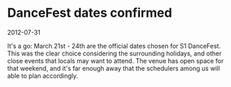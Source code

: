 # DanceFest dates confirmed
2012-07-31

It's a go: March 21st - 24th are the official dates chosen for S1 DanceFest.  This was the clear choice considering the surrounding holidays, and other close events that locals may want to attend.  The venue has open space for that weekend, and it's far enough away that the schedulers among us will able to plan accordingly.